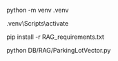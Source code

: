 python -m venv .venv

.venv\Scripts\activate

pip install -r RAG_requirements.txt

python DB/RAG/ParkingLotVector.py